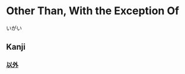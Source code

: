 # Other Than, With the Exception Of
いがい
## Kanji
### [以](../Kanji/temp-kanji/以.md)[外](../Kanji/kanji-dict/外.md)